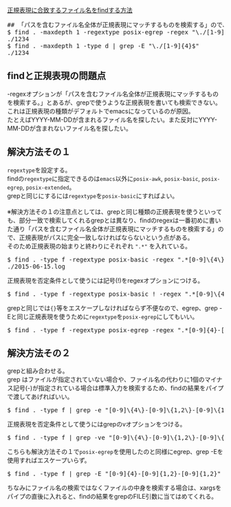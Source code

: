 [正規表現に合致するファイル名をfindする方法](https://www.greptips.com/posts/301/)<br>

<pre>
## 「パスを含むファイル名全体が正規表現にマッチするものを検索する」ので、正規表現がパスに完全一致しなければならない
$ find . -maxdepth 1 -regextype posix-egrep -regex "\./[1-9]{4}$"
./1234
$ find . -maxdepth 1 -type d | grep -E "\./[1-9]{4}$"
./1234
</pre>

## findと正規表現の問題点
\-regexオプションが「パスを含むファイル名全体が正規表現にマッチするものを検索する。」とあるが、grepで使うような正規表現を書いても検索できない。<br>
これは正規表現の種類がデフォルトでemacsになっているのが原因。<br>
たとえばYYYY-MM-DDが含まれるファイル名を探したい。また反対にYYYY-MM-DDが含まれないファイル名を探したい。<br>

## 解決方法その１
`regextype`を設定する。<br>
findの`regextype`に指定できるのは`emacs`以外に`posix-awk`, `posix-basic`, `posix-egrep`, `posix-extended`。<br>
grepと同じにするには`regextype`を`posix-basic`にすればよい。<br>
<br>
※解決方法その１の注意点としては、grepと同じ種類の正規表現を使うといっても、部分一致で検索してくれるgrepとは異なり、findのregexは一番初めに書いた通り「パスを含むファイル名全体が正規表現にマッチするものを検索する」ので、正規表現がパスに完全一致しなければならないという点がある。<br>
そのため正規表現の始まりと終わりにそれぞれ `".*"` を入れている。<br>
<pre>
$ find . -type f -regextype posix-basic -regex ".*[0-9]\{4\}-[0-9]\{1,2\}-[0-9]\{1,2\}.*"
./2015-06-15.log
</pre>

正規表現を否定条件として使うには記号(!)をregexオプションにつける。<br>
<pre>
$ find . -type f -regextype posix-basic ! -regex ".*[0-9]\{4\}-[0-9]\{1,2\}-[0-9]\{1,2\}.*"
</pre>

grepと同じでは`{}`等をエスケープしなければならず不便なので、egrep、grep -Eと同じ正規表現を使うために`regextype`を`posix-egrep`にしてもいい。<br>
<pre>
$ find . -type f -regextype posix-egrep -regex ".*[0-9]{4}-[0-9]{1,2}-[0-9]{1,2}.*"
</pre>

## 解決方法その２
grepと組み合わせる。<br>
grep はファイルが指定されていない場合や、ファイル名の代わりに1個のマイナス記号(-)が指定されている場合は標準入力を検索するため、findの結果をパイプで渡してあげればいい。<br>
<pre>
$ find . -type f | grep -e "[0-9]\{4\}-[0-9]\{1,2\}-[0-9]\{1,2\}" -
</pre>

正規表現を否定条件として使うにはgrepのvオプションをつける。<br>
<pre>
$ find . -type f | grep -ve "[0-9]\{4\}-[0-9]\{1,2\}-[0-9]\{1,2\}" -
</pre>

こちらも解決方法その１で`posix-egrep`を使用したのと同様にegrep、grep -Eを使用すればエスケープいらず。<br>
<pre>
$ find . -type f | grep -E "[0-9]{4}-[0-9]{1,2}-[0-9]{1,2}" -
</pre>
ちなみにファイル名の検索ではなくファイルの中身を検索する場合は、xargsをパイプの直後に入れると、findの結果をgrepのFILE引数に当てはめてくれる。<br>




